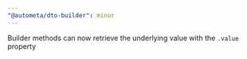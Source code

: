 ```yaml
---
"@autometa/dto-builder": minor
---
```


Builder methods can now retrieve the underlying value with the `.value` property
